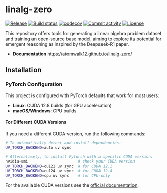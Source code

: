 # linalg-zero

[![Release](https://img.shields.io/github/v/release/atomwalk12/linalg-zero)](https://img.shields.io/github/v/release/atomwalk12/linalg-zero)
[![Build status](https://img.shields.io/github/actions/workflow/status/atomwalk12/linalg-zero/main.yml?branch=main)](https://github.com/atomwalk12/linalg-zero/actions/workflows/main.yml?query=branch%3Amain)
[![codecov](https://codecov.io/gh/atomwalk12/linalg-zero/branch/main/graph/badge.svg)](https://codecov.io/gh/atomwalk12/linalg-zero)
[![Commit activity](https://img.shields.io/github/commit-activity/m/atomwalk12/linalg-zero)](https://img.shields.io/github/commit-activity/m/atomwalk12/linalg-zero)
[![License](https://img.shields.io/github/license/atomwalk12/linalg-zero)](https://img.shields.io/github/license/atomwalk12/linalg-zero)

This repository offers tools for generating a linear algebra problem dataset and training an open-source base model, aiming to explore its potential for emergent reasoning as inspired by the Deepseek-R1 paper.

- **Documentation** <https://atomwalk12.github.io/linalg-zero/>

## Installation

### PyTorch Configuration

This project is configured with PyTorch defaults that work for most users:
- **Linux**: CUDA 12.8 builds (for GPU acceleration)
- **macOS/Windows**: CPU builds

#### For Different CUDA Versions

If you need a different CUDA version, run the following commands:

```bash
# To automatically detect and install dependencies:
UV_TORCH_BACKEND=auto uv sync

# Alternatively, to install Pytorch with a specific CUDA version:
nvidia-smi                      # check your CUDA version
UV_TORCH_BACKEND=cu121 uv sync  # for CUDA 12.1
UV_TORCH_BACKEND=cu124 uv sync  # for CUDA 12.4
UV_TORCH_BACKEND=cpu uv sync    # for CPU-only
```

For the available CUDA versions see the [official documentation](https://pytorch.org/get-started/locally/).
